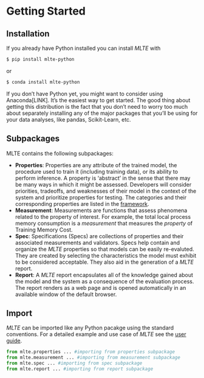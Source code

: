 # Getting Started

## Installation

If you already have Python installed you can install *MLTE* with

```bash
$ pip install mlte-python
```
or

```bash
$ conda install mlte-python
```

If you don’t have Python yet, you might want to consider using Anaconda[LINK]. It’s the easiest way to get started. The good thing about getting this distribution is the fact that you don’t need to worry too much about separately installing any of the major packages that you’ll be using for your data analyses, like pandas, Scikit-Learn, etc.

## Subpackages
MLTE contains the following subpackages:
- **Properties**: Properties are any attribute of the trained model, the procedure used to train it (including training data), or its ability to perform inference. A property is ‘abstract’ in the sense that there may be many ways in which it might be assessed. Developers will consider priorities, tradeoffs, and weaknesses of their model in the context of the system and prioritize properties for testing. The categories and their corresponding properties are listed in the [framework](https://github.com/mlte-team/mlte-framework). 
- **Measurement**: Measurements are functions that assess phenomena related to the property of interest. For example, the total local process memory consumption is a *measurement* that measures the *property* of Training Memory Cost. 
- **Spec**: Specifications (Specs) are collections of properties and their associated measurements and validators. Specs help contain and organize the *MLTE* properties so that models can be easily re-evaluted. They are created by selecting the characteristics the model must exhibit to be considered acceptable. They also aid in the generation of a *MLTE* report. 
- **Report**: A *MLTE* report encapsulates all of the knowledge gained about the model and the system as a consequence of the evaluation process. The report renders as a web page and is opened automatically in an available window of the default browser. 

## Import
*MLTE* can be imported like any Python pacakge using the standard conventions. For a detailed example and use case of *MLTE* see the [user guide](user_guide.rst).

```python
from mlte.properties ... #importing from properties subpackage
from mlte.measurement ... #importing from measurement subpackage
from mlte.spec ... #importing from spec subpackage
from mlte.report ... #importing from report subpackage
```